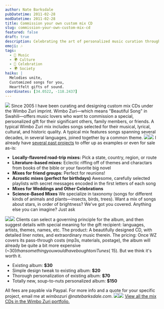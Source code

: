```yaml
---
author: Nate Barksdale
pubDatetime: 2011-02-28
modDatetime: 2011-02-28
title: Commission your own custom mix CD
slug: commission-your-own-custom-mix-cd
featured: false
draft: true
description: Celebrating the art of personalized music curation through Wimbo Zuri, where each mix tells a unique story through beloved songs.
emoji: 🎶
tags:
  - 🎵 Music
  - 🌍 Culture
  - 🎉 Celebration
  - 🌍 Society
haiku: |
  Melodies unite,  
  Customized songs for you,  
  Heartfelt gifts of sound.
coordinates: [34.0522, -118.2437]
---
```


[![](https://www.natebarksdale.com/wp-content/uploads/portfolio/birdsongs_3d.jpg)](https://www.natebarksdale.com/wp-content/uploads/portfolio/birdsongs_3d.jpg) Since 2005 I have been curating and designing custom mix CDs under the Wimbo Zuri imprint. Wimbo Zuri—which means "Beautiful Song" in Swahili—offers music lovers who want to commission a special, personalized gift for their significant others, family members, or friends. A typical Wimbo Zuri mix includes songs selected for their musical, lyrical, cultural, and historic quality. A typical mix features songs spanning several decades, in several languages, joined together by a common theme. [![](http://web.archive.org/web/20191001134420/http://www.natebarksdale.com/wp-content/uploads/portfolio/WA_260.jpg)](https://www.natebarksdale.com/wp-content/uploads/portfolio/WA_530.jpg)[![](https://www.natebarksdale.com/wp-content/uploads/portfolio/entomology_260.jpg)](https://www.natebarksdale.com/wp-content/uploads/portfolio/entomology_530.jpg) I already have [several past projects]() to offer up as examples or even for sale as-is:

- **Locally-flavored road-trip mixes:** Pick a state, country, region, or route
- **Literature-based mixes:** Eclectic riffing off of themes and charactars from books of the bible or your favorite big novel
- **Mixes for friend groups:** Perfect for reunions!
- **Acrostic mixes (perfect for birthdays)** Awesome, carefully selected playlists with secret messages encoded in the first letters of each song
- **Mixes for Weddings and Other Celebrations**
- **Science-Based Mixes** We specialize in taxonomy (songs for different kinds of animals and plants—insects, birds, trees). Want a mix of songs about stars, in order of brightness? We've got you covered. Anything else you can imagine? Just ask

[![](https://www.natebarksdale.com/wp-content/uploads/portfolio/hobos2_260.jpg)](https://www.natebarksdale.com/wp-content/uploads/portfolio/hobos2_530.jpg)[![](https://www.natebarksdale.com/wp-content/uploads/portfolio/Hereisagoodone_260.jpg)](https://www.natebarksdale.com/wp-content/uploads/portfolio/Hereisagoodone_530.jpg) Clients can select a governing principle for the album, and then suggest details with special meaning for the gift recipient: languages, artists, themes, names, etc. The product: A beautifully designed CD, with detailed liner notes, and extraordinary music therein. The pricing: Once WZ covers its pass-through costs (mp3s, materials, postage), the album will already be quite a bit more expensive (~$30) than something you would have bought on iTunes (~$15). But we think it's worth it.

- Existing album: **$30**
- Simple design tweak to existing album: **$20**
- Thorough personalization of existing album: **$70**
- Totally new, soup-to-nuts personalized album: **$150**

All fees are payable via Paypal. For more info and a quote for your specific project, email me at _wimbozuri @natebarksdale.com_. [![](https://www.natebarksdale.com/wp-content/uploads/portfolio/celestial_260.jpg)](https://www.natebarksdale.com/wp-content/uploads/portfolio/celestial_530.jpg)[![](https://www.natebarksdale.com/wp-content/uploads/portfolio/CT_260.jpg)](https://www.natebarksdale.com/wp-content/uploads/portfolio/CT_530.jpg) [View all the mix CDs in the Wimbo Zuri portfolio.](https://www.natebarksdale.com/?category_name=mix-cds)
